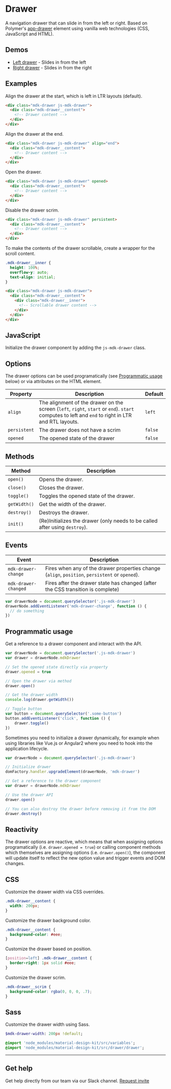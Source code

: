 # Drawer

A navigation drawer that can slide in from the left or right. Based on Polymer's [app-drawer](https://elements.polymer-project.org/elements/app-layout?active=app-drawer) element using vanilla web technologies (CSS, JavaScript and HTML).

## Demos

- [Left drawer](http://mdk.frontendmatter.com/drawer-left.html) - Slides in from the left
- [Right drawer](http://mdk.frontendmatter.com/drawer-right.html) - Slides in from the right

## Examples

Align the drawer at the start, which is left in LTR layouts (default).

```html
<div class="mdk-drawer js-mdk-drawer">
  <div class="mdk-drawer__content">
    <!-- Drawer content -->
  </div>
</div>
```

Align the drawer at the end.

```html
<div class="mdk-drawer js-mdk-drawer" align="end">
  <div class="mdk-drawer__content">
    <!-- Drawer content -->
  </div>
</div>
```

Open the drawer.

```html
<div class="mdk-drawer js-mdk-drawer" opened>
  <div class="mdk-drawer__content">
    <!-- Drawer content -->
  </div>
</div>
```

Disable the drawer scrim.

```html
<div class="mdk-drawer js-mdk-drawer" persistent>
  <div class="mdk-drawer__content">
    <!-- Drawer content -->
  </div>
</div>
```

To make the contents of the drawer scrollable, create a wrapper for the scroll content.

```css
.mdk-drawer__inner {
  height: 100%;
  overflow-y: auto;
  text-align: initial;
}
```

```html
<div class="mdk-drawer js-mdk-drawer">
  <div class="mdk-drawer__content">
    <div class="mdk-drawer__inner">
      <!-- Scrollable drawer content -->
    </div>
  </div>
</div>
```

## JavaScript

Initialize the drawer component by adding the `js-mdk-drawer` class.

## Options

The drawer options can be used programatically (see [Programmatic usage](#programmatic-usage) below) or via attributes on the HTML element.

<table>
  <thead>
    <tr>
      <th>Property</th>
      <th>Description</th>
      <th>Default</th>
    </tr>
  </thead>
  <tbody>
    <tr>
      <td><code>align</code></td>
      <td>
        The alignment of the drawer on the screen (<code>left</code>, <code>right</code>, <code>start</code> or <code>end</code>). <code>start</code> computes to left and <code>end</code> to right in LTR and RTL layouts.
      </td>
      <td><code>left</code></td>
    </tr>
    <tr>
      <td><code>persistent</code></td>
      <td>The drawer does not have a scrim</td>
      <td><code>false</code></td>
    </tr>
    <tr>
      <td><code>opened</code></td>
      <td>The opened state of the drawer</td>
      <td><code>false</code></td>
    </tr>
  </tbody>
</table>

## Methods

<table>
  <thead>
    <tr>
      <th>Method</th>
      <th>Description</th>
    </tr>
  </thead>
  <tbody>
    <tr>
      <td><code>open()</code></td>
      <td>
        Opens the drawer.
      </td>
    </tr>
    <tr>
      <td><code>close()</code></td>
      <td>Closes the drawer.</td>
    </tr>
    <tr>
      <td><code>toggle()</code></td>
      <td>Toggles the opened state of the drawer.</td>
    </tr>
    <tr>
      <td><code>getWidth()</code></td>
      <td>Get the width of the drawer.</td>
    </tr>
    <tr>
      <td><code>destroy()</code></td>
      <td>
        Destroys the drawer.
      </td>
    </tr>
    <tr>
      <td><code>init()</code></td>
      <td>
        (Re)Initializes the drawer (only needs to be called after using <code>destroy</code>).
      </td>
    </tr>
  </tbody>
</table>

## Events

<table>
  <thead>
    <tr>
      <th>Event</th>
      <th>Description</th>
    </tr>
  </thead>
  <tbody>
    <tr>
      <td><code>mdk-drawer-change</code></td>
      <td>
        Fires when any of the drawer properties change (<code>align</code>, <code>position</code>, <code>persistent</code> or <code>opened</code>).
      </td>
    </tr>
    <tr>
      <td><code>mdk-drawer-changed</code></td>
      <td>Fires after the drawer state has changed (after the CSS transition is complete)</td>
    </tr>
  </tbody>
</table>

```js
var drawerNode = document.querySelector('.js-mdk-drawer')
drawerNode.addEventListener('mdk-drawer-change', function () {
  // do something
})
```

## Programmatic usage

Get a reference to a drawer component and interact with the API.

```js
var drawerNode = document.querySelector('.js-mdk-drawer')
var drawer = drawerNode.mdkDrawer

// Set the opened state directly via property
drawer.opened = true

// Open the drawer via method
drawer.open()

// Get the drawer width
console.log(drawer.getWidth())

// Toggle button
var button = document.querySelector('.some-button')
button.addEventListener('click', function () {
	drawer.toggle()
})
```

Sometimes you need to initialize a drawer dynamically, for example when using libraries like Vue.js or Angular2 where you need to hook into the application lifecycle.

```js
var drawerNode = document.querySelector('.js-mdk-drawer')

// Initialize drawer
domFactory.handler.upgradeElement(drawerNode, 'mdk-drawer')

// Get a reference to the drawer component
var drawer = drawerNode.mdkDrawer

// Use the drawer API
drawer.open()

// You can also destroy the drawer before removing it from the DOM
drawer.destroy()
```

## Reactivity

The drawer options are reactive, which means that when assigning options programatically (i.e. `drawer.opened = true`) or calling component methods which themselves are assigning options (i.e. `drawer.open()`), the component will update itself to reflect the new option value and trigger events and DOM changes.

## CSS

Customize the drawer width via CSS overrides.

```css
.mdk-drawer__content {
  width: 200px;
}
```

Customize the drawer background color.

```css
.mdk-drawer__content {
  background-color: #eee;
}
```

Customize the drawer based on position.

```css
[position=left] .mdk-drawer__content {
  border-right: 1px solid #eee;
}
```

Customize the drawer scrim.

```css
.mdk-drawer__scrim {
  background-color: rgba(0, 0, 0, .7);
}
```

## Sass

Customize the drawer width using Sass.

```sass
$mdk-drawer-width: 200px !default;

@import 'node_modules/material-design-kit/src/variables';
@import 'node_modules/material-design-kit/src/drawer/drawer';
```

---

## Get help
Get help directly from our team via our Slack channel. [Request invite](http://themekit-slack-invite.stamplayapp.com/)